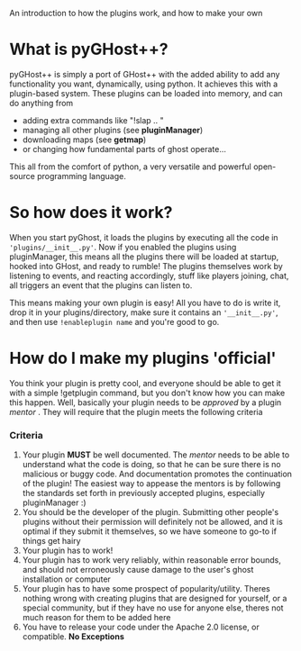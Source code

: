 An introduction to how the plugins work, and how to make your own

# What is pyGHost++? #
pyGHost++ is simply a port of GHost++ with the added ability to add any functionality you want, dynamically, using python. It achieves this with a plugin-based system. These plugins can be loaded into memory, and can do anything from

  * adding extra commands like "!slap .. <slaps x with a fish>"
  * managing all other plugins (see **pluginManager**)
  * downloading maps (see **getmap**)
  * or changing how fundamental parts of ghost operate...

This all from the comfort of python, a very versatile and powerful open-source programming language.


# So how does it work? #

When you start pyGhost, it loads the plugins by executing all the code in `'plugins/__init__.py'`. Now if you enabled the plugins using pluginManager, this means all the plugins there will be loaded at startup, hooked into GHost, and ready to rumble! The plugins themselves work by listening to events, and reacting accordingly, stuff like players joining, chat, all triggers an event that the plugins can listen to.

This means making your own plugin is easy! All you have to do is write it, drop it in your plugins/directory, make sure it contains an `'__init__.py'`, and then use `!enableplugin name` and you're good to go.



# How do I make my plugins 'official' #

You think your plugin is pretty cool, and everyone should be able to get it with a simple !getplugin command, but you don't know how you can make this happen. Well, basically your plugin needs to be _approved_ by a plugin _mentor_ . They will require that the plugin meets the following criteria


### Criteria ###
  1. Your plugin **MUST** be well documented. The _mentor_ needs to be able to understand what the code is doing, so that he can be sure there is no malicious or buggy code. And documentation promotes the continuation of the plugin! The easiest way to appease the mentors is by following the standards set forth in previously accepted plugins, especially pluginManager :)
  1. You should be the developer of the plugin. Submitting other people's plugins without their permission will definitely not be allowed, and it is optimal if they submit it themselves, so we have someone to go-to if things get hairy
  1. Your plugin has to work!
  1. Your plugin has to work very reliably, within reasonable error bounds, and should not erroneously cause damage to the user's ghost installation or computer
  1. Your plugin has to have some prospect of popularity/utility. Theres nothing wrong with creating plugins that are designed for yourself, or a special community, but if they have no use for anyone else, theres not much reason for them to be added here
  1. You have to release your code under the Apache 2.0 license, or compatible. **No Exceptions**